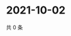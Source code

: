 # 2021-10-02

共 0 条

<!-- BEGIN WEIBO -->
<!-- 最后更新时间 Sat Oct 02 2021 00:17:34 GMT+0800 (China Standard Time) -->

<!-- END WEIBO -->
